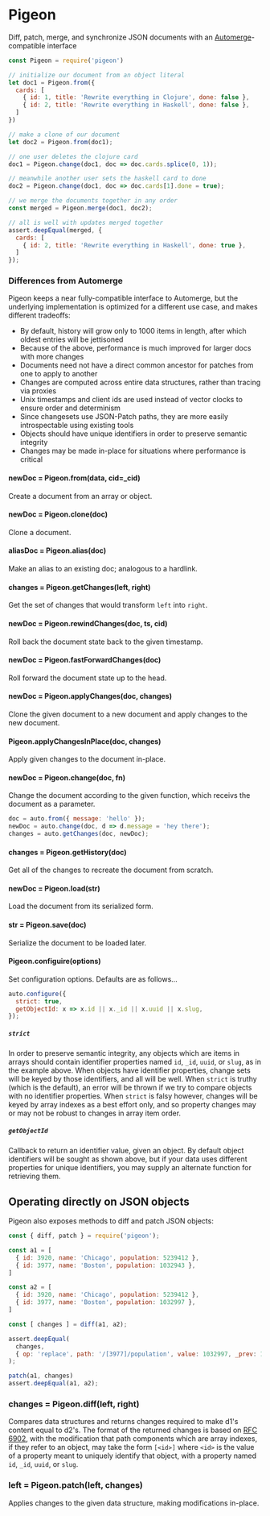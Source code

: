 # Pigeon

Diff, patch, merge, and synchronize JSON documents with an [Automerge](https://github.com/automerge/automerge)-compatible interface

```javascript
const Pigeon = require('pigeon')

// initialize our document from an object literal
let doc1 = Pigeon.from({
  cards: [
    { id: 1, title: 'Rewrite everything in Clojure', done: false },
    { id: 2, title: 'Rewrite everything in Haskell', done: false },
  ]
})

// make a clone of our document
let doc2 = Pigeon.from(doc1);

// one user deletes the clojure card
doc1 = Pigeon.change(doc1, doc => doc.cards.splice(0, 1));

// meanwhile another user sets the haskell card to done
doc2 = Pigeon.change(doc1, doc => doc.cards[1].done = true);

// we merge the documents together in any order
const merged = Pigeon.merge(doc1, doc2);

// all is well with updates merged together
assert.deepEqual(merged, {
  cards: [
    { id: 2, title: 'Rewrite everything in Haskell', done: true },
  ]
});
```

### Differences from Automerge

Pigeon keeps a near fully-compatible interface to Automerge, but the underlying implementation is optimized for a different use case, and makes different tradeoffs:

- By default, history will grow only to 1000 items in length, after which oldest entries will be jettisoned
- Because of the above, performance is much improved for larger docs with more changes
- Documents need not have a direct common ancestor for patches from one to apply to another
- Changes are computed across entire data structures, rather than tracing via proxies
- Unix timestamps and client ids are used instead of vector clocks to ensure order and determinism
- Since changesets use JSON-Patch paths, they are more easily introspectable using existing tools
- Objects should have unique identifiers in order to preserve semantic integrity
- Changes may be made in-place for situations where performance is critical

#### newDoc = Pigeon.from(data, cid=_cid)

Create a document from an array or object.

#### newDoc = Pigeon.clone(doc)

Clone a document.

#### aliasDoc = Pigeon.alias(doc)

Make an alias to an existing doc; analogous to a hardlink.

#### changes = Pigeon.getChanges(left, right)

Get the set of changes that would transform `left` into `right`.

#### newDoc = Pigeon.rewindChanges(doc, ts, cid)

Roll back the document state back to the given timestamp.

#### newDoc = Pigeon.fastForwardChanges(doc)

Roll forward the document state up to the head.

#### newDoc = Pigeon.applyChanges(doc, changes)

Clone the given document to a new document and apply changes to the new document.

#### Pigeon.applyChangesInPlace(doc, changes)

Apply given changes to the document in-place.

#### newDoc = Pigeon.change(doc, fn)

Change the document according to the given function, which receivs the document as a parameter.

```javascript
doc = auto.from({ message: 'hello' });
newDoc = auto.change(doc, d => d.message = 'hey there');
changes = auto.getChanges(doc, newDoc);
```

#### changes = Pigeon.getHistory(doc)

Get all of the changes to recreate the document from scratch.

#### newDoc = Pigeon.load(str)

Load the document from its serialized form.

#### str = Pigeon.save(doc)

Serialize the document to be loaded later.

#### Pigeon.configuire(options)

Set configuration options.  Defaults are as follows...

```javascript
auto.configure({
  strict: true,
  getObjectId: x => x.id || x._id || x.uuid || x.slug,
});
```

##### `strict`

In order to preserve semantic integrity, any objects which are items in arrays should contain identifier properties named `id`, `_id`, `uuid`, or `slug`, as in the example above.  When objects have identifier properties, change sets will be keyed by those identifiers, and all will be well.  When `strict` is truthy (which is the default), an error will be thrown if we try to compare objects with no identifier properties.  When `strict` is falsy however, changes will be keyed by array indexes as a best effort only, and so property changes may or may not be robust to changes in array item order.

##### `getObjectId`

Callback to return an identifier value, given an object.  By default object identifiers will be sought as shown above, but if your data uses different properties for unique identifiers, you may supply an alternate function for retrieving them.


## Operating directly on JSON objects

Pigeon also exposes methods to diff and patch JSON objects:

```javascript
const { diff, patch } = require('pigeon');

const a1 = [
  { id: 3920, name: 'Chicago', population: 5239412 },
  { id: 3977, name: 'Boston', population: 1032943 },
]

const a2 = [
  { id: 3920, name: 'Chicago', population: 5239412 },
  { id: 3977, name: 'Boston', population: 1032997 },
]

const [ changes ] = diff(a1, a2);

assert.deepEqual(
  changes,
  { op: 'replace', path: '/[3977]/population', value: 1032997, _prev: 1032943 },
);

patch(a1, changes)
assert.deepEqual(a1, a2);

```

### changes = Pigeon.diff(left, right)

Compares data structures and returns changes required to make d1's content equal to d2's.  The format of the returned changes is based on [RFC 6902](https://tools.ietf.org/html/rfc6902), with the modification that path components which are array indexes, if they refer to an object, may take the form `[<id>]` where `<id>` is the value of a property meant to uniquely identify that object, with a property named `id`, `_id`, `uuid`, or `slug`.

### left = Pigeon.patch(left, changes)

Applies changes to the given data structure, making modifications in-place.


